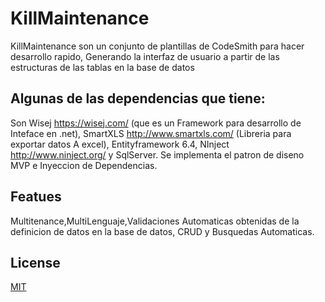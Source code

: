 # KillMaintenance
KillMaintenance son un conjunto de plantillas de CodeSmith para hacer desarrollo rapido,
Generando la interfaz de usuario a partir de las estructuras de las tablas en la base de datos

## Algunas de las dependencias que tiene:
Son Wisej https://wisej.com/ (que es un Framework para desarrollo de Inteface en .net),
SmartXLS http://www.smartxls.com/ (Libreria para exportar datos A excel),
Entityframework 6.4,
NInject http://www.ninject.org/ y
SqlServer. Se implementa el patron de diseno MVP e Inyeccion  de Dependencias.
## Featues
Multitenance,MultiLenguaje,Validaciones Automaticas obtenidas de la definicion de datos en la base de datos, CRUD y Busquedas Automaticas.
## License
[MIT](https://choosealicense.com/licenses/mit/)

